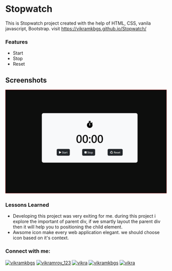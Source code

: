 
# Stopwatch

This is Stopwatch project created with the help of
HTML, CSS, vanila javascript, Bootstrap. visit https://vikramkbgs.github.io/Stopwatch/


### Features

- Start 
- Stop
- Reset


## Screenshots

![App Screenshot](https://github.com/vikramkbgs/Stopwatch/blob/9e295b705fc799f4f55681e7bb474f8a00afe41c/stopwatch.PNG)


### Lessons Learned

- Developing this project was very exiting for me. during this project i explore the important of parent div, if we smartly layout the parent div then it will help you to positioning the child element.
- Awsome icon make every web application elegant. we should choose icon based on it's context.

<h3 align="left">Connect with me:</h3>
<p align="left">
<a href="https://linkedin.com/in/vikramkbgs" target="blank"><img align="center" src="https://raw.githubusercontent.com/rahuldkjain/github-profile-readme-generator/master/src/images/icons/Social/linked-in-alt.svg" alt="vikramkbgs" height="30" width="40" /></a>
<a href="https://instagram.com/vikramroy_123" target="blank"><img align="center" src="https://raw.githubusercontent.com/rahuldkjain/github-profile-readme-generator/master/src/images/icons/Social/instagram.svg" alt="vikramroy_123" height="30" width="40" /></a>
<a href="https://www.codechef.com/users/vikra" target="blank"><img align="center" src="https://cdn.jsdelivr.net/npm/simple-icons@3.1.0/icons/codechef.svg" alt="vikra" height="30" width="40" /></a>
<a href="https://www.hackerrank.com/vikramkbgs" target="blank"><img align="center" src="https://raw.githubusercontent.com/rahuldkjain/github-profile-readme-generator/master/src/images/icons/Social/hackerrank.svg" alt="vikramkbgs" height="30" width="40" /></a>
<a href="https://codeforces.com/profile/vikra" target="blank"><img align="center" src="https://raw.githubusercontent.com/rahuldkjain/github-profile-readme-generator/master/src/images/icons/Social/codeforces.svg" alt="vikra" height="30" width="40" /></a>
</p>
